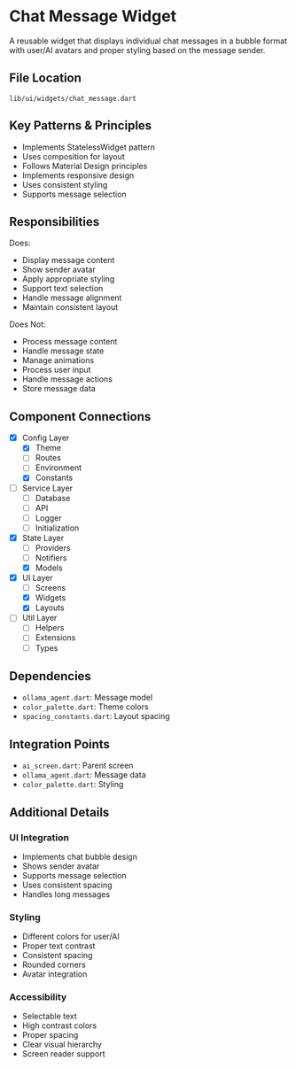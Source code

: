 # Chat Message Widget

A reusable widget that displays individual chat messages in a bubble format with user/AI avatars and proper styling based on the message sender.

## File Location
`lib/ui/widgets/chat_message.dart`

## Key Patterns & Principles
- Implements StatelessWidget pattern
- Uses composition for layout
- Follows Material Design principles
- Implements responsive design
- Uses consistent styling
- Supports message selection

## Responsibilities
Does:
- Display message content
- Show sender avatar
- Apply appropriate styling
- Support text selection
- Handle message alignment
- Maintain consistent layout

Does Not:
- Process message content
- Handle message state
- Manage animations
- Process user input
- Handle message actions
- Store message data

## Component Connections
- [x] Config Layer
  - [x] Theme
  - [ ] Routes
  - [ ] Environment
  - [x] Constants
- [ ] Service Layer
  - [ ] Database
  - [ ] API
  - [ ] Logger
  - [ ] Initialization
- [x] State Layer
  - [ ] Providers
  - [ ] Notifiers
  - [x] Models
- [x] UI Layer
  - [ ] Screens
  - [x] Widgets
  - [x] Layouts
- [ ] Util Layer
  - [ ] Helpers
  - [ ] Extensions
  - [ ] Types

## Dependencies
- `ollama_agent.dart`: Message model
- `color_palette.dart`: Theme colors
- `spacing_constants.dart`: Layout spacing

## Integration Points
- `ai_screen.dart`: Parent screen
- `ollama_agent.dart`: Message data
- `color_palette.dart`: Styling

## Additional Details

### UI Integration
- Implements chat bubble design
- Shows sender avatar
- Supports message selection
- Uses consistent spacing
- Handles long messages

### Styling
- Different colors for user/AI
- Proper text contrast
- Consistent spacing
- Rounded corners
- Avatar integration

### Accessibility
- Selectable text
- High contrast colors
- Proper spacing
- Clear visual hierarchy
- Screen reader support 